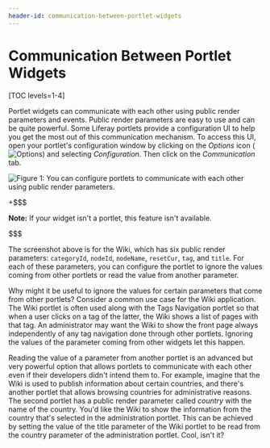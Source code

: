 ```yaml
---
header-id: communication-between-portlet-widgets
---
```


# Communication Between Portlet Widgets

[TOC levels=1-4]

Portlet widgets can communicate with each other using public render parameters and
events. Public render parameters are easy to use and can be quite powerful.
Some Liferay portlets provide a configuration UI to help you get the most out
of this communication mechanism. To access this UI, open your portlet's
configuration window by clicking on the *Options* icon
(![Options](../../../images/icon-options.png)) and selecting *Configuration*.
Then click on the *Communication* tab.

![Figure 1: You can configure portlets to communicate with each other using public render parameters.](../../../images/app-communication-tab.png)

+$$$

**Note:** If your widget isn't a portlet, this feature isn't available.

$$$

The screenshot above is for the Wiki, which has six public render
parameters: `categoryId`, `nodeId`, `nodeName`, `resetCur`, `tag`, and `title`.
For each of these parameters, you can configure the portlet to ignore the values
coming from other portlets or read the value from another parameter.

Why might it be useful to ignore the values for certain parameters that come
from other portlets? Consider a common use case for the Wiki application. The 
Wiki portlet is often used along with the Tags Navigation portlet so that when a 
user clicks on a tag of the latter, the Wiki shows a list of pages with that 
tag. An administrator may want the Wiki to show the front page always 
independently of any tag navigation done through other portlets. Ignoring the
values of the parameter coming from other widgets let this happen.

Reading the value of a parameter from another portlet is an advanced but very
powerful option that allows portlets to communicate with each other even if
their developers didn't intend them to. For example, imagine that the Wiki
is used to publish information about certain countries, and there's another
portlet that allows browsing countries for administrative reasons. The second
portlet has a public render parameter called *country* with the name of the
country. You'd like the Wiki to show the information from the country that's
selected in the administration portlet. This can be achieved by setting the
value of the title parameter of the Wiki portlet to be read from the country
parameter of the administration portlet. Cool, isn't it?

